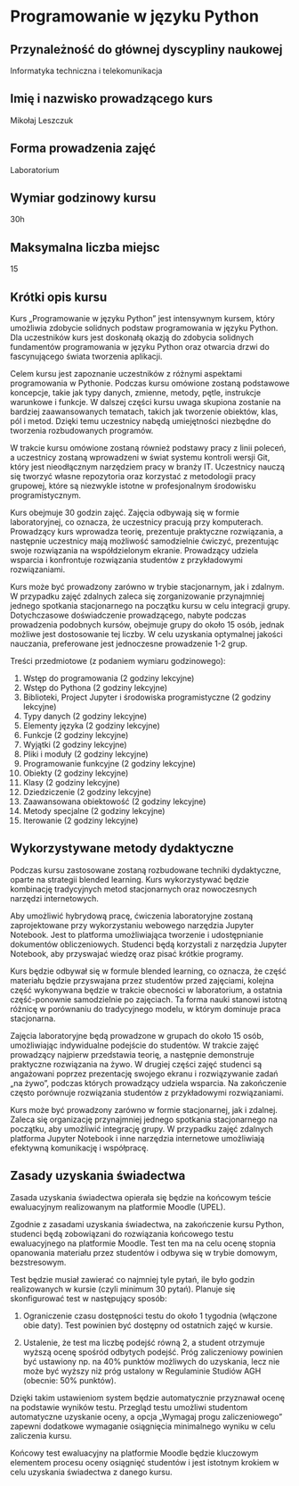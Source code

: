 # Programowanie w języku Python
## Przynależność do głównej dyscypliny naukowej
Informatyka techniczna i telekomunikacja
## Imię i nazwisko prowadzącego kurs
Mikołaj Leszczuk
## Forma prowadzenia zajęć
Laboratorium
## Wymiar godzinowy kursu
30h
## Maksymalna liczba miejsc
15
## Krótki opis kursu
Kurs „Programowanie w języku Python” jest intensywnym kursem, który umożliwia zdobycie solidnych podstaw programowania w języku Python. Dla uczestników kurs jest doskonałą okazją do zdobycia solidnych fundamentów programowania w języku Python oraz otwarcia drzwi do fascynującego świata tworzenia aplikacji.

Celem kursu jest zapoznanie uczestników z różnymi aspektami programowania w Pythonie. Podczas kursu omówione zostaną podstawowe koncepcje, takie jak typy danych, zmienne, metody, pętle, instrukcje warunkowe i funkcje. W dalszej części kursu uwaga skupiona zostanie na bardziej zaawansowanych tematach, takich jak tworzenie obiektów, klas, pól i metod. Dzięki temu uczestnicy nabędą umiejętności niezbędne do tworzenia rozbudowanych programów.

W trakcie kursu omówione zostaną również podstawy pracy z linii poleceń, a uczestnicy zostaną wprowadzeni w świat systemu kontroli wersji Git, który jest nieodłącznym narzędziem pracy w branży IT. Uczestnicy nauczą się tworzyć własne repozytoria oraz korzystać z metodologii pracy grupowej, które są niezwykle istotne w profesjonalnym środowisku programistycznym.

Kurs obejmuje 30 godzin zajęć. Zajęcia odbywają się w formie laboratoryjnej, co oznacza, że uczestnicy pracują przy komputerach. Prowadzący kurs wprowadza teorię, prezentuje praktyczne rozwiązania, a następnie uczestnicy mają możliwość samodzielnie ćwiczyć, prezentując swoje rozwiązania na współdzielonym ekranie. Prowadzący udziela wsparcia i konfrontuje rozwiązania studentów z przykładowymi rozwiązaniami.

Kurs może być prowadzony zarówno w trybie stacjonarnym, jak i zdalnym. W przypadku zajęć zdalnych zaleca się zorganizowanie przynajmniej jednego spotkania stacjonarnego na początku kursu w celu integracji grupy. Dotychczasowe doświadczenie prowadzącego, nabyte podczas prowadzenia podobnych kursów, obejmuje grupy do około 15 osób, jednak możliwe jest dostosowanie tej liczby. W celu uzyskania optymalnej jakości nauczania, preferowane jest jednoczesne prowadzenie 1-2 grup.

Treści przedmiotowe (z podaniem wymiaru godzinowego):
1. Wstęp do programowania (2 godziny lekcyjne)
2. Wstęp do Pythona (2 godziny lekcyjne)
3. Biblioteki, Project Jupyter i środowiska programistyczne (2 godziny lekcyjne)
4. Typy danych (2 godziny lekcyjne)
5. Elementy języka (2 godziny lekcyjne)
6. Funkcje (2 godziny lekcyjne)
7. Wyjątki (2 godziny lekcyjne)
8. Pliki i moduły (2 godziny lekcyjne)
9. Programowanie funkcyjne (2 godziny lekcyjne)
10. Obiekty (2 godziny lekcyjne)
11. Klasy (2 godziny lekcyjne)
12. Dziedziczenie (2 godziny lekcyjne)
13. Zaawansowana obiektowość (2 godziny lekcyjne)
14. Metody specjalne (2 godziny lekcyjne)
15. Iterowanie (2 godziny lekcyjne)
## Wykorzystywane metody dydaktyczne
Podczas kursu zastosowane zostaną rozbudowane techniki dydaktyczne, oparte na strategii blended learning. Kurs wykorzystywać będzie kombinację tradycyjnych metod stacjonarnych oraz nowoczesnych narzędzi internetowych.

Aby umożliwić hybrydową pracę, ćwiczenia laboratoryjne zostaną zaprojektowane przy wykorzystaniu webowego narzędzia Jupyter Notebook. Jest to platforma umożliwiająca tworzenie i udostępnianie dokumentów obliczeniowych. Studenci będą korzystali z narzędzia Jupyter Notebook, aby przyswajać wiedzę oraz pisać krótkie programy.

Kurs będzie odbywał się w formule blended learning, co oznacza, że część materiału będzie przyswajana przez studentów przed zajęciami, kolejna część wykonywana będzie w trakcie obecności w laboratorium, a ostatnia część-ponownie samodzielnie po zajęciach. Ta forma nauki stanowi istotną różnicę w porównaniu do tradycyjnego modelu, w którym dominuje praca stacjonarna.

Zajęcia laboratoryjne będą prowadzone w grupach do około 15 osób, umożliwiając indywidualne podejście do studentów. W trakcie zajęć prowadzący najpierw przedstawia teorię, a następnie demonstruje praktyczne rozwiązania na żywo. W drugiej części zajęć studenci są angażowani poprzez prezentację swojego ekranu i rozwiązywanie zadań „na żywo”, podczas których prowadzący udziela wsparcia. Na zakończenie często porównuje rozwiązania studentów z przykładowymi rozwiązaniami.

Kurs może być prowadzony zarówno w formie stacjonarnej, jak i zdalnej. Zaleca się organizację przynajmniej jednego spotkania stacjonarnego na początku, aby umożliwić integrację grupy. W przypadku zajęć zdalnych platforma Jupyter Notebook i inne narzędzia internetowe umożliwiają efektywną komunikację i współpracę.
## Zasady uzyskania świadectwa
Zasada uzyskania świadectwa opierała się będzie na końcowym teście ewaluacyjnym realizowanym na platformie Moodle (UPEL).

Zgodnie z zasadami uzyskania świadectwa, na zakończenie kursu Python, studenci będą zobowiązani do rozwiązania końcowego testu ewaluacyjnego na platformie Moodle. Test ten ma na celu ocenę stopnia opanowania materiału przez studentów i odbywa się w trybie domowym, bezstresowym.

Test będzie musiał zawierać co najmniej tyle pytań, ile było godzin realizowanych w kursie (czyli minimum 30 pytań). Planuje się skonfigurować test w następujący sposób:

1. Ograniczenie czasu dostępności testu do około 1 tygodnia (włączone obie daty). Test powinien być dostępny od ostatnich zajęć w kursie.

2. Ustalenie, że test ma liczbę podejść równą 2, a student otrzymuje wyższą ocenę spośród odbytych podejść. Próg zaliczeniowy powinien być ustawiony np. na 40% punktów możliwych do uzyskania, lecz nie może być wyższy niż próg ustalony w Regulaminie Studiów AGH (obecnie: 50% punktów).

Dzięki takim ustawieniom system będzie automatycznie przyznawał ocenę na podstawie wyników testu. Przegląd testu umożliwi studentom automatyczne uzyskanie oceny, a opcja „Wymagaj progu zaliczeniowego” zapewni dodatkowe wymaganie osiągnięcia minimalnego wyniku w celu zaliczenia kursu.

Końcowy test ewaluacyjny na platformie Moodle będzie kluczowym elementem procesu oceny osiągnięć studentów i jest istotnym krokiem w celu uzyskania świadectwa z danego kursu.